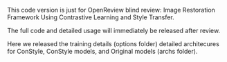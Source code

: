 This code version is just for OpenReview blind review: Image Restoration Framework Using Contrastive Learning and Style Transfer.

The full code and detailed usage will immediately be released after review.

Here we released the training details (options folder) detailed architecures for ConStyle, ConStyle models, and Original models (archs folder).